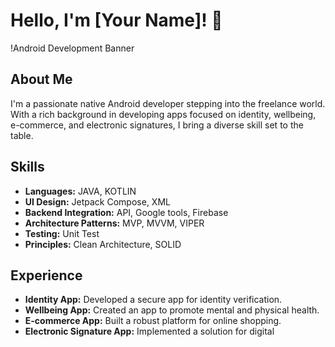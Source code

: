 # Hello, I'm [Your Name]! 👋

!Android Development Banner

## About Me
I'm a passionate native Android developer stepping into the freelance world. With a rich background in developing apps focused on identity, wellbeing, e-commerce, and electronic signatures, I bring a diverse skill set to the table.

## Skills
- **Languages:** JAVA, KOTLIN
- **UI Design:** Jetpack Compose, XML
- **Backend Integration:** API, Google tools, Firebase
- **Architecture Patterns:** MVP, MVVM, VIPER
- **Testing:** Unit Test
- **Principles:** Clean Architecture, SOLID

## Experience
- **Identity App:** Developed a secure app for identity verification.
- **Wellbeing App:** Created an app to promote mental and physical health.
- **E-commerce App:** Built a robust platform for online shopping.
- **Electronic Signature App:** Implemented a solution for digital
